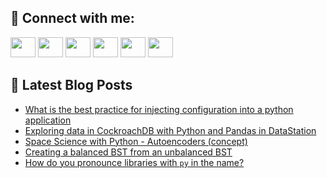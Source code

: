 ## 🔎 Connect with me:
[<img height="32" width="40" src="https://cdn.jsdelivr.net/npm/simple-icons@v5/icons/telegram.svg" />](https://t.me/bullbesh)
[<img height="32" width="40" src="https://cdn.jsdelivr.net/npm/simple-icons@v5/icons/vk.svg" />](https://vk.com/bullbesh)
[<img height="32" width="40" src="https://cdn.jsdelivr.net/npm/simple-icons@v5/icons/twitter.svg" />](https://twitter.com/bullbesh1)
[<img height="32" width="40" src="https://cdn.jsdelivr.net/npm/simple-icons@v5/icons/instagram.svg" />](https://www.instagram.com/bullbesh)
[<img height="32" width="40" src="https://cdn.jsdelivr.net/npm/simple-icons@v5/icons/reddit.svg" />](https://www.reddit.com/user/bullbesh)
[<img height="32" width="40" src="https://cdn.jsdelivr.net/npm/simple-icons@v5/icons/youtube.svg" />](https://www.youtube.com/channel/UCtfjRs6uzgq5mfm8S06WTcg)

## 📕 Latest Blog Posts
<!-- BLOG-POST-LIST:START -->
- [What is the best practice for injecting configuration into a python application](https://www.reddit.com/r/Python/comments/u0j5rn/what_is_the_best_practice_for_injecting/)
- [Exploring data in CockroachDB with Python and Pandas in DataStation](https://www.reddit.com/r/Python/comments/u0i6he/exploring_data_in_cockroachdb_with_python_and/)
- [Space Science with Python - Autoencoders &lpar;concept&rpar;](https://www.reddit.com/r/Python/comments/u0hr50/space_science_with_python_autoencoders_concept/)
- [Creating a balanced BST from an unbalanced BST](https://www.reddit.com/r/Python/comments/u0h1n0/creating_a_balanced_bst_from_an_unbalanced_bst/)
- [How do you pronounce libraries with `py` in the name?](https://www.reddit.com/r/Python/comments/u0g45w/how_do_you_pronounce_libraries_with_py_in_the_name/)
<!-- BLOG-POST-LIST:END -->

